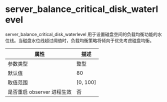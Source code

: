 server_balance_critical_disk_waterlevel 
============================================================

server_balance_critical_disk_waterlevel 用于设置磁盘空间的负载均衡功能的水位线。当磁盘水位线超过阈值时，负载均衡策略将倾向于优先考虑磁盘均衡。


|      **属性**      |   **描述**   |
|------------------|------------|
| 参数类型             | 整型         |
| 默认值              | 80         |
| 取值范围             | \[0, 100\] |
| 是否重启 observer 进程生效 | 否          |



